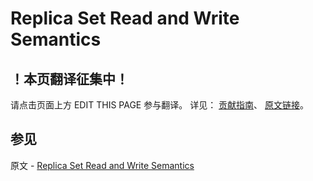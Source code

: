 # Replica Set Read and Write Semantics

## ！本页翻译征集中！

请点击页面上方 EDIT THIS PAGE 参与翻译。
详见：
[贡献指南]( https://github.com/JinMuInfo/MongoDB-Manual-zh/blob/master/CONTRIBUTING.md )、
[原文链接](  https://docs.mongodb.com/manual/applications/replication/  )。

## 参见

原文 - [Replica Set Read and Write Semantics]( https://docs.mongodb.com/manual/applications/replication/ )

